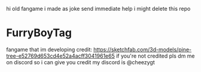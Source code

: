 hi old fangame i made as joke send immediate help i might delete this repo








































































































































































# FurryBoyTag
fangame that im developing
credit: https://sketchfab.com/3d-models/pine-tree-e52769d653cd4e52a4acff3041961e65
if you're not credited pls dm me on discord so i can give you credit my discord is @cheezygt
